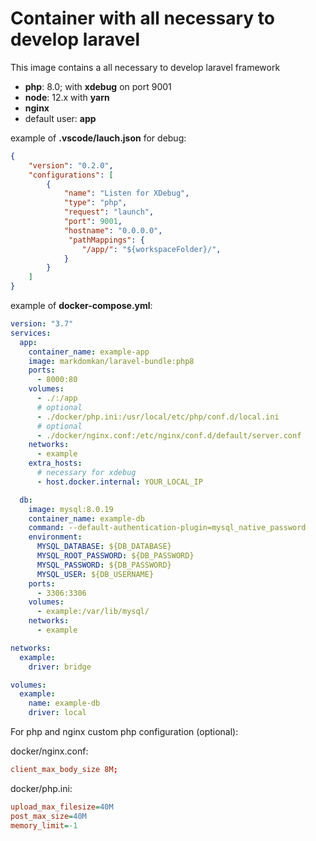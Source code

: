 # Container with all necessary to develop laravel

This image contains a all necessary to develop laravel framework

- **php**: 8.0; with **xdebug** on port 9001
- **node**: 12.x with **yarn**
- **nginx**
- default user: **app**

example of **.vscode/lauch.json** for debug:
```json
{
    "version": "0.2.0",
    "configurations": [
        {
            "name": "Listen for XDebug",
            "type": "php",
            "request": "launch",
            "port": 9001,
            "hostname": "0.0.0.0",
             "pathMappings": {
                "/app/": "${workspaceFolder}/",
            }
        }
    ]
}

```


example of **docker-compose.yml**:

```yml
version: "3.7"
services:
  app:
    container_name: example-app
    image: markdomkan/laravel-bundle:php8
    ports:
      - 8000:80
    volumes:
      - ./:/app
      # optional
      - ./docker/php.ini:/usr/local/etc/php/conf.d/local.ini
      # optional
      - ./docker/nginx.conf:/etc/nginx/conf.d/default/server.conf
    networks:
      - example
    extra_hosts:
      # necessary for xdebug
      - host.docker.internal: YOUR_LOCAL_IP

  db:
    image: mysql:8.0.19
    container_name: example-db
    command: --default-authentication-plugin=mysql_native_password
    environment:
      MYSQL_DATABASE: ${DB_DATABASE}
      MYSQL_ROOT_PASSWORD: ${DB_PASSWORD}
      MYSQL_PASSWORD: ${DB_PASSWORD}
      MYSQL_USER: ${DB_USERNAME}
    ports:
      - 3306:3306
    volumes:
      - example:/var/lib/mysql/
    networks:
      - example

networks:
  example:
    driver: bridge

volumes:
  example:
    name: example-db
    driver: local

```

For php and nginx custom php configuration (optional):

docker/nginx.conf:

```conf
client_max_body_size 8M;
```

docker/php.ini:

```ini
upload_max_filesize=40M
post_max_size=40M
memory_limit=-1
```
